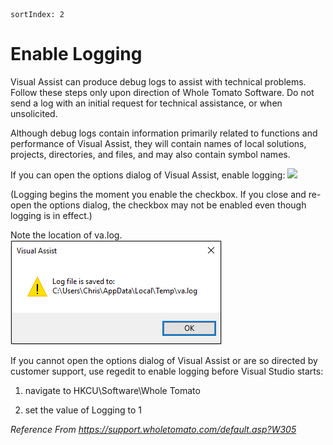 ```
sortIndex: 2
```

# Enable Logging

Visual Assist can produce debug logs to assist with technical problems. Follow these steps only upon direction of Whole Tomato Software. Do not send a log with an initial request for technical assistance, or when unsolicited.

Although debug logs contain information primarily related to functions and performance of Visual Assist, they will contain names of local solutions, projects, directories, and files, and may also contain symbol names.

If you can open the options dialog of Visual Assist, enable logging:
![](/../../assets/VSTipsUE4_VAssistXDebug_options.png)

(Logging begins the moment you enable the checkbox. If you close and re-open the options dialog, the checkbox may not be enabled even though logging is in effect.)

Note the location of va.log.
![](../../assets/VSTipsUE4_VisualAssist.png)

If you cannot open the options dialog of Visual Assist or are so directed by customer support, use regedit to enable logging before Visual Studio starts:

1.  navigate to HKCU\\Software\\Whole Tomato

2.  set the value of Logging to 1

*Reference From https://support.wholetomato.com/default.asp?W305*

